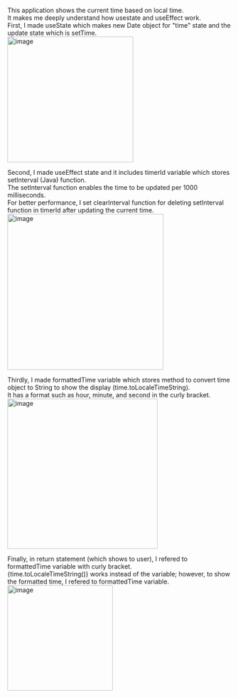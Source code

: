 
This application shows the current time based on local time.</br>
It makes me deeply understand how usestate and useEffect work.
</br>
First, I made useState which makes new Date object for "time" state and the update state which is setTime.</br>
<img width="283" alt="image" src="https://github.com/user-attachments/assets/93477678-e1c4-496a-b8cf-c9b5a39fe4da" />
</br>

Second, I made useEffect state and it includes timerId variable which stores setInterval (Java) function. </br> The setInterval function enables the time to be updated per 1000 milliseconds. </br> For better performance, I set clearInterval function for deleting setInterval function in timerId after updating the current time.</br>
<img width="351" alt="image" src="https://github.com/user-attachments/assets/eb9d7e7a-04ef-4e42-8743-4f09512343be" />
</br>

Thirdly, I made formattedTime variable which stores method to convert time object to String to show the display (time.toLocaleTimeString). <br/> It has a format such as hour, minute, and second in the curly bracket.<br/> 
<img width="338" alt="image" src="https://github.com/user-attachments/assets/1d9fed1e-e928-462e-b965-d2c71db7c1e3" />
</br>

Finally, in return statement (which shows to user), I refered to formattedTime variable with curly bracket.</br> {time.toLocaleTimeString()} works instead of the variable; however, to show the formatted time, I refered to formattedTime variable.</br>
<img width="237" alt="image" src="https://github.com/user-attachments/assets/dc997b73-d532-41a1-b21f-2fb52c0753b3" />


